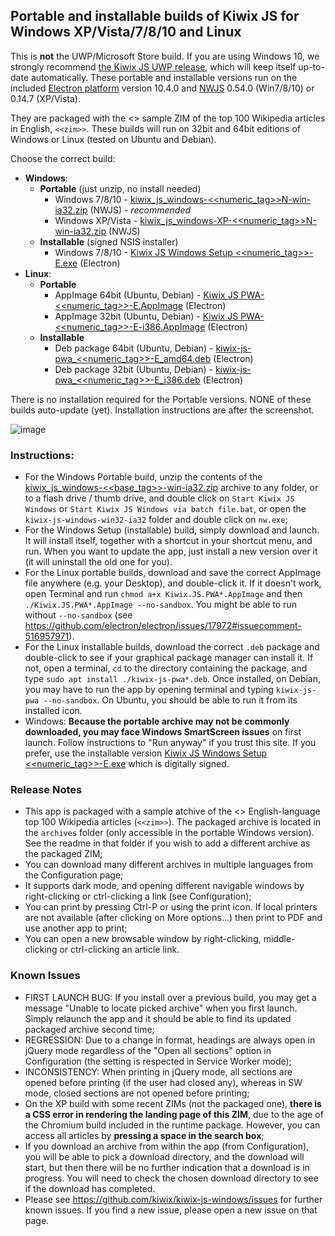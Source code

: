## Portable and installable builds of Kiwix JS for Windows XP/Vista/7/8/10 and Linux

This is **not** the UWP/Microsoft Store build. If you are using Windows 10, we strongly recommend [the Kiwix JS UWP release](https://kiwix.github.io/kiwix-js-windows/kiwix-js-uwp.html), which will keep itself up-to-date automatically. These portable and installable versions run on the included [Electron platform](https://www.electronjs.org/) version 10.4.0 and [NWJS](https://nwjs.io/) 0.54.0 (Win7/8/10) or 0.14.7 (XP/Vista).

They are packaged with the <<date>> sample ZIM of the top 100 Wikipedia articles in English, `<<zim>>`. These builds will run on 32bit and 64bit editions of Windows or Linux (tested on Ubuntu and Debian).

Choose the correct build:

* **Windows**:
  - **Portable** (just unzip, no install needed)
    + Windows 7/8/10 - [kiwix_js_windows-<<numeric_tag>>N-win-ia32.zip](https://github.com/kiwix/kiwix-js-windows/releases/download/v<<base_tag>>/kiwix_js_windows-<<numeric_tag>>N-win-ia32.zip) (NWJS) - _recommended_
    + Windows XP/Vista - [kiwix_js_windows-XP-<<numeric_tag>>N-win-ia32.zip](https://github.com/kiwix/kiwix-js-windows/releases/download/v<<base_tag>>/kiwix_js_windows-XP-<<numeric_tag>>N-win-ia32.zip) (NWJS)
  - **Installable** (signed NSIS installer)
    + Windows 7/8/10 - [Kiwix JS Windows Setup <<numeric_tag>>-E.exe](https://github.com/kiwix/kiwix-js-windows/releases/download/v<<base_tag>>/Kiwix.JS.PWA.Setup.<<numeric_tag>>-E.exe) (Electron)
* **Linux**:
  - **Portable**
    + AppImage 64bit (Ubuntu, Debian) - [Kiwix JS PWA-<<numeric_tag>>-E.AppImage](https://github.com/kiwix/kiwix-js-windows/releases/download/v<<base_tag>>/Kiwix.JS.PWA-<<numeric_tag>>-E.AppImage) (Electron)
    + AppImage 32bit (Ubuntu, Debian) - [Kiwix JS PWA-<<numeric_tag>>-E-i386.AppImage](https://github.com/kiwix/kiwix-js-windows/releases/download/v<<base_tag>>/Kiwix.JS.PWA-<<numeric_tag>>-E-i386.AppImage) (Electron)
  - **Installable**
    + Deb package 64bit (Ubuntu, Debian) - [kiwix-js-pwa_<<numeric_tag>>-E_amd64.deb](https://github.com/kiwix/kiwix-js-windows/releases/download/v<<base_tag>>/kiwix-js-pwa_<<numeric_tag>>-E_amd64.deb) (Electron)
    + Deb package 32bit (Ubuntu, Debian) - [kiwix-js-pwa_<<numeric_tag>>-E_i386.deb](https://github.com/kiwix/kiwix-js-windows/releases/download/v<<base_tag>>/kiwix-js-pwa_<<numeric_tag>>-E_i386.deb) (Electron)

There is no installation required for the Portable versions. NONE of these builds auto-update (yet). Installation instructions are after the screenshot.

![image](https://user-images.githubusercontent.com/4304337/117862247-5a96df00-b28a-11eb-93f5-6483e8c2a608.png)

### Instructions:

* For the Windows Portable build, unzip the contents of the [kiwix_js_windows-<<base_tag>>-win-ia32.zip](https://github.com/kiwix/kiwix-js-windows/releases/download/v<<base_tag>>/kiwix_js_windows-<<numeric_tag>>N-win-ia32.zip) archive to any folder, or to a flash drive / thumb drive, and double click on `Start Kiwix JS Windows` or `Start Kiwix JS Windows via batch file.bat`, or open the `kiwix-js-windows-win32-ia32` folder and double click on `nw.exe`;
* For the Windows Setup (installable) build, simply download and launch. It will install itself, together with a shortcut in your shortcut menu, and run. When you want to update the app, just install a new version over it (it will uninstall the old one for you).
* For the Linux portable builds, download and save the correct AppImage file anywhere (e.g. your Desktop), and double-click it. If it doesn't work, open Terminal and run `chmod a+x Kiwix.JS.PWA*.AppImage` and then `./Kiwix.JS.PWA*.AppImage --no-sandbox`. You might be able to run without `--no-sandbox` (see https://github.com/electron/electron/issues/17972#issuecomment-516957971).
* For the Linux installable builds, download the correct `.deb` package and double-click to see if your graphical package manager can install it. If not, open a terminal, `cd` to the directory containing the package, and type `sudo apt install ./kiwix-js-pwa*.deb`. Once installed, on Debian, you may have to run the app by opening terminal and typing `kiwix-js-pwa --no-sandbox`. On Ubuntu, you should be able to run it from its installed icon.
* Windows: **Because the portable archive may not be commonly downloaded, you may face Windows SmartScreen issues** on first launch. Follow instructions to "Run anyway" if you trust this site. If you prefer, use the installable version [Kiwix JS Windows Setup <<numeric_tag>>-E.exe](https://github.com/kiwix/kiwix-js-windows/releases/download/v<<base_tag>>/Kiwix.JS.PWA.Setup.<<numeric_tag>>-E.exe) which is digitally signed.

### Release Notes

* This app is packaged with a sample atchive of the <<date>> English-language top 100 Wikipedia articles (`<<zim>>`). The packaged archive is located in the `archives` folder (only accessible in the portable Windows version). See the readme in that folder if you wish to add a different archive as the packaged ZIM;
* You can download many different archives in multiple languages from the Configuration page;
* It supports dark mode, and opening different navigable windows by right-clicking or ctrl-clicking a link (see Configuration);
* You can print by pressing Ctrl-P or using the print icon. If local printers are not available (after clicking on More options...) then print to PDF and use another app to print;
* You can open a new browsable window by right-clicking, middle-clicking or ctrl-clicking an article link.

### Known Issues

* FIRST LAUNCH BUG: If you install over a previous build, you may get a message "Unable to locate picked archive" when you first launch. Simply relaunch the app and it should be able to find its updated packaged archive second time;
* REGRESSION: Due to a change in format, headings are always open in jQuery mode regardless of the "Open all sections" option in Configuration (the setting is respected in Service Worker mode);
* INCONSISTENCY: When printing in jQuery mode, all sections are opened before printing (if the user had closed any), whereas in SW mode, closed sections are not opened before printing;
* On the XP build with some recent ZIMs (not the packaged one), __there is a CSS error in rendering the landing page of this ZIM__, due to the age of the Chromium build included in the runtime package. However, you can access all articles by __pressing a space in the search box__;
* If you download an archive from within the app (from Configuration), you will be able to pick a download directory, and the download will start, but then there will be no further indication that a download is in progress. You will need to check the chosen download directory to see if the download has completed.
* Please see https://github.com/kiwix/kiwix-js-windows/issues for further known issues. If you find a new issue, please open a new issue on that page.
